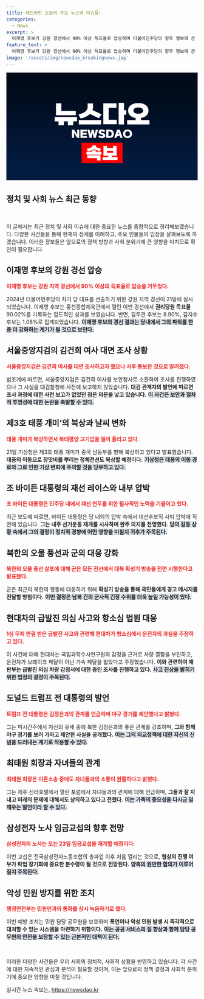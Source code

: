 ```yaml
---
title: 헤드라인 오늘의 주요 뉴스와 이슈들!
categories:
  - News
excerpt: >
  이재명 후보가 강원 경선에서 90% 이상 득표율로 압승하며 더불어민주당의 향후 행보에 큰 영향을 미칠 전망이다. 이 결과는 정치적 판도를 뒤흔들 가능성이 크다.
feature_text: >
  이재명 후보가 강원 경선에서 90% 이상 득표율로 압승하며 더불어민주당의 향후 행보에 큰 영향을 미칠 전망이다. 이 결과는 정치적 판도를 뒤흔들 가능성이 크다.
image: '/assets/img/newsdao_breakingnews.jpg'
---
```


<p><img src="/assets/img/newsdao_breakingnews.jpg" alt="flaretime 속보" /></p>

<h2 data-ke-size="size26">정치 및 사회 뉴스 최근 동향</h2>

<p data-ke-size="size16">&nbsp;</p>

<p>이 글에서는 최근 정치 및 사회 이슈에 대한 중요한 뉴스를 종합적으로 정리해보겠습니다. 다양한 사건들을 통해 현재의 정세를 이해하고, 주요 인물들의 입장을 살펴보도록 하겠습니다. 이러한 정보들은 앞으로의 정책 방향과 사회 분위기에 큰 영향을 미치므로 확인이 필요합니다. </p>

<h2 data-ke-size="size26">이재명 후보의 강원 경선 압승</h2>

<p><b><span style="color: #ee2323;">이재명 후보는 강원 지역 경선에서 90% 이상의 득표율로 압승을 거두었다.</span></b> </p>

<p>2024년 더불어민주당의 차기 당 대표를 선출하기 위한 강원 지역 경선이 21일에 실시되었습니다. 이재명 후보는 홍천종합체육관에서 열린 이번 경선에서 <b>권리당원 득표율</b> 90.02%를 기록하는 압도적인 성과를 보였습니다. 반면, 김두관 후보는 8.90%, 김지수 후보는 1.08%로 집계되었습니다. <b><span style="background-color: #21538527;">이재명 후보의 경선 결과는 당내에서 그의 파워를 한층 더 강화하는 계기가 될 것으로 보인다.</span></b> </p>

<h2 data-ke-size="size26">서울중앙지검의 김건희 여사 대면 조사 상황</h2>

<p><b><span style="color: #ee2323;">서울중앙지검은 김건희 여사를 대면 조사하고자 했으나 사후 통보한 것으로 알려졌다.</span></b></p>

<p>법조계에 따르면, 서울중앙지검은 김건희 여사를 보안청사로 소환하여 조사를 진행하였으나 그 사실을 대검찰청에 사전에 보고하지 않았습니다. <b>대검 관계자의 발언에 따르면 조사 과정에 대한 사전 보고가 없었던 점은 의문을 낳고 있습니다.</b> <b><span style="background-color: #21538527;">이 사건은 보안과 절차적 투명성에 대한 논란을 촉발할 수 있다.</span></b> </p>

<h2 data-ke-size="size26">제3호 태풍 개미’의 북상과 날씨 변화</h2>

<p><b><span style="color: #ee2323;">태풍 개미가 북상하면서 북태평양 고기압을 밀어 올리고 있다.</span></b></p>

<p>21일 기상청은 제3호 태풍 개미가 중국 남동부를 향해 북상하고 있다고 발표했습니다. <b>태풍의 이동으로 장맛비를 뿌리는 정체전선도 북상할 예정이다.</b> <b><span style="background-color: #21538527;">기상청은 태풍의 이동 경로와 그로 인한 기상 변화에 주의할 것을 당부하고 있다.</span></b> </p>

<h2 data-ke-size="size26">조 바이든 대통령의 재선 레이스와 내부 압박</h2>

<p><b><span style="color: #ee2323;">조 바이든 대통령은 민주당 내에서 재선 연두를 위한 필사적인 노력을 기울이고 있다.</span></b></p>

<p>최근 보도에 따르면, 바이든 대통령은 당 내외의 압박 속에서 대선후보직 사퇴 압박에 직면해 있습니다. <b>그는 내주 선거운동 재개를 시사하며 완주 의지를 천명했다.</b> <b><span style="background-color: #21538527;">당의 갈등 상황 속에서 그의 결정이 정치적 경향에 어떤 영향을 미칠지 귀추가 주목된다.</span></b> </p>

<h2 data-ke-size="size26">북한의 오물 풍선과 군의 대응 강화</h2>

<p><b><span style="color: #ee2323;">북한의 오물 풍선 살포에 대해 군은 모든 전선에서 대북 확성기 방송을 전면 시행한다고 발표했다.</span></b></p>

<p>군은 최근의 북한의 행동에 대응하기 위해 <b>확성기 방송을 통해 국민들에게 경고 메시지를 전달할 방침이다.</b> <b><span style="background-color: #21538527;">이번 결정은 남북 간의 군사적 긴장 수위를 더욱 높일 가능성이 있다.</span></b> </p>

<h2 data-ke-size="size26">현대차의 급발진 의심 사고와 항소심 법원 대응</h2>

<p><b><span style="color: #ee2323;">1심 무죄 판결 받은 급발진 사고와 관련해 현대차가 항소심에서 운전자의 과실을 주장하고 있다.</span></b></p>

<p>이 사건에 대해 현대차는 국립과학수사연구원의 감정을 근거로 차량 결함을 부인하고, 운전자가 브레이크 페달이 아닌 가속 페달을 밟았다고 주장했습니다. <b>이와 관련하여 재판부는 급발진 의심 차량 감정서에 대한 증인 조사를 진행하고 있다.</b> <b><span style="background-color: #21538527;">사고 진상을 밝히기 위한 법정의 결정이 주목된다.</span></b> </p>

<h2 data-ke-size="size26">도널드 트럼프 전 대통령의 발언</h2>

<p><b><span style="color: #ee2323;">트럼프 전 대통령은 김정은과의 관계를 언급하며 야구 경기를 제안했다고 밝혔다.</span></b></p>

<p>그는 미시간주에서 자신의 유세 중에 북한 김정은과의 좋은 관계를 강조하며, <b>그와 함께 야구 경기를 보러 가자고 제안한 사실을 공개했다.</b> <b><span style="background-color: #21538527;">이는 그의 외교정책에 대한 자신의 신념을 드러내는 계기로 작용할 수 있다.</span></b> </p>

<h2 data-ke-size="size26">최태원 회장과 자녀들의 관계</h2>

<p><b><span style="color: #ee2323;">최태원 회장은 이혼소송 중에도 자녀들과의 소통이 원활하다고 밝혔다.</span></b></p>

<p>그는 제주 신라호텔에서 열린 포럼에서 자녀들과의 관계에 대해 언급하며, <b>그들과 잘 지내고 미래의 문제에 대해서도 상의하고 있다고 전했다.</b> <b><span style="background-color: #21538527;">이는 가족의 중요성을 다시금 일깨우는 발언이라 할 수 있다.</span></b> </p>

<h2 data-ke-size="size26">삼성전자 노사 임금교섭의 향후 전망</h2>

<p><b><span style="color: #ee2323;">삼성전자의 노사는 오는 23일 임금교섭을 재개할 예정이다.</span></b></p>

<p>이번 교섭은 전국삼성전자노동조합의 총파업 이후 처음 열리는 것으로, <b>협상의 진행 여부가 파업 장기화에 중요한 분수령이 될 것으로 전망된다.</b> <b><span style="background-color: #21538527;">양측의 원만한 합의가 이루어질지 주목된다.</span></b> </p>

<h2 data-ke-size="size26">악성 민원 방지를 위한 조치</h2>

<p><b><span style="color: #ee2323;">행정안전부는 민원인과의 통화를 상시 녹음하기로 했다.</span></b></p>

<p>이번 예방 조치는 민원 담당 공무원을 보호하며 <b>폭언이나 악성 민원 발생 시 즉각적으로 대처할 수 있는 시스템을 마련하기 위함이다.</b> <b><span style="background-color: #21538527;">이는 공공 서비스의 질 향상과 함께 담당 공무원의 안전을 보장할 수 있는 근본적인 대책이 된다.</span></b> </p>

<p data-ke-size="size16">&nbsp;</p> 

<p>이러한 다양한 사건들은 우리 사회의 정치적, 사회적 상황을 반영하고 있습니다. 각 사건에 대한 지속적인 관심과 분석이 필요할 것이며, 이는 앞으로의 정책 결정과 사회적 분위기에 중요한 영향을 미칠 것입니다.</p>
실시간 뉴스 속보는, <a href="https://newsdao.kr" rel="dofollow">https://newsdao.kr</a>


